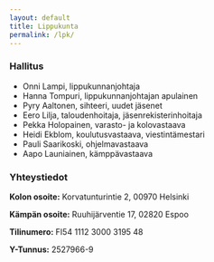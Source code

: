 ```yaml
---
layout: default
title: Lippukunta
permalink: /lpk/
---
```


### Hallitus
* Onni Lampi, lippukunnanjohtaja
* Hanna Tompuri, lippukunnanjohtajan apulainen
* Pyry Aaltonen, sihteeri, uudet jäsenet
* Eero Lilja, taloudenhoitaja, jäsenrekisterinhoitaja
* Pekka Holopainen, varasto- ja kolovastaava
* Heidi Ekblom, koulutusvastaava, viestintämestari
* Pauli Saarikoski, ohjelmavastaava
* Aapo Launiainen, kämppävastaava

 

### Yhteystiedot

**Kolon osoite:** Korvatunturintie 2, 00970 Helsinki

**Kämpän osoite:** Ruuhijärventie 17, 02820 Espoo

**Tilinumero:** FI54 1112 3000 3195 48

**Y-Tunnus:** 2527966-9
